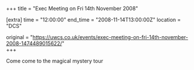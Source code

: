 +++
title = "Exec Meeting on Fri 14th November 2008"

[extra]
time = "12:00:00"
end_time = "2008-11-14T13:00:00Z"
location = "DCS"

original = "https://uwcs.co.uk/events/exec-meeting-on-fri-14th-november-2008-1474489015622/"    
+++

Come come to the magical mystery tour

